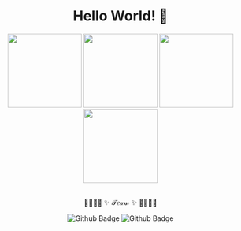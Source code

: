 <div align="center">

  # Hello World! 👋 
  <img src="https://thumbs.gfycat.com/ImportantDesertedDavidstiger-max-1mb.gif" height="150" />
  <img src="https://64.media.tumblr.com/67954a9a19908e0b06fe08b963ae79cc/tumblr_ov273eSgNd1r2pp2to1_400.gifv" height="150" />
  <img src="https://68.media.tumblr.com/a3fd2363d4983d2ecad7fcd3fc495cdb/tumblr_nzvdibMPH81qkejxno1_250.gif" height="150" />
  <img src="http://giphygifs.s3.amazonaws.com/media/7kn27lnYSAE9O/giphy.gif" height="150" />
  <br><br>
  <p>🌹🌼🌷🌻  ✨ 𝒯𝑒𝒶𝓂 ✨  🌹🌼🌷🌻</p>  
  
  ![Github Badge](https://img.shields.io/badge/-@GiZambanini-24292e?style=flat&logo=Github&logoColor=white&link=https://github.com/gi-m-zambanini)
  ![Github Badge](https://img.shields.io/badge/-@Isabela-24292e?style=flat&logo=Github&logoColor=white&link=https://github.com/Isabela-CP)
</div>



<!---### Last Work: [click here😉](https://milofi.netlify.app/)
https://tenor.com/view/chis-sweet-home-cat-keyboard-typing-anime-gif-7358454

milenafs/milenafs is a ✨ special ✨ repository because its `README.md` (this file) appears on your GitHub profile.
You can click the Preview link to take a look at your changes.
--->
